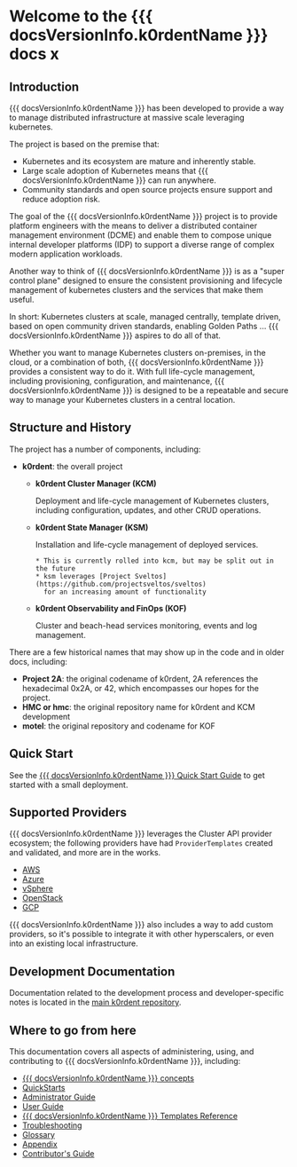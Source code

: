 # Welcome to the {{{ docsVersionInfo.k0rdentName }}} docs x
## Introduction

{{{ docsVersionInfo.k0rdentName }}} has been developed to provide a way to manage distributed infrastructure
at massive scale leveraging kubernetes.

The project is based on the premise that:

* Kubernetes and its ecosystem are mature and inherently stable.
* Large scale adoption of Kubernetes means that {{{ docsVersionInfo.k0rdentName }}} can run anywhere.
* Community standards and open source projects ensure support and reduce adoption risk.

The goal of the {{{ docsVersionInfo.k0rdentName }}} project is to provide platform engineers with the means
to deliver a distributed container management environment (DCME) and enable them to
compose unique internal developer platforms (IDP) to support a diverse range
of complex modern application workloads.

Another way to think of {{{ docsVersionInfo.k0rdentName }}} is as a "super control plane" designed to ensure the
consistent provisioning and lifecycle management of kubernetes clusters and the
services that make them useful.

In short:
Kubernetes clusters at scale, managed centrally, template driven, based on open
community driven standards, enabling Golden Paths ... {{{ docsVersionInfo.k0rdentName }}} aspires to do all of that.

Whether you want to manage Kubernetes clusters on-premises, in the cloud,
or a combination of both, {{{ docsVersionInfo.k0rdentName }}} provides a consistent way to do it. With
full life-cycle management, including provisioning, configuration, and
maintenance, {{{ docsVersionInfo.k0rdentName }}} is designed to be a repeatable and secure way to
manage your Kubernetes clusters in a central location.

## Structure and History

The project has a number of components, including:

* **k0rdent**: the overall project

    * **k0rdent Cluster Manager (KCM)**

        Deployment and life-cycle management of Kubernetes clusters, including
        configuration, updates, and other CRUD operations.

    * **k0rdent State Manager (KSM)**

        Installation and life-cycle management of deployed services.

          * This is currently rolled into kcm, but may be split out in the future
          * ksm leverages [Project Sveltos](https://github.com/projectsveltos/sveltos)
            for an increasing amount of functionality

    * **k0rdent Observability and FinOps (KOF)**

        Cluster and beach-head services monitoring, events and log management.

There are a few historical names that may show up in the code and in older docs, including:

* **Project 2A**: the original codename of k0rdent, 2A references the hexadecimal 0x2A, 
  or 42, which encompasses our hopes for the project.
* **HMC or hmc**: the original repository name for k0rdent and KCM
  development
* **motel**: the original repository and codename for KOF

## Quick Start

See the [{{{ docsVersionInfo.k0rdentName }}} Quick Start Guide](quickstarts/index.md) to get started with a small deployment.

## Supported Providers

{{{ docsVersionInfo.k0rdentName }}} leverages the Cluster API provider ecosystem; the following
providers have had `ProviderTemplates` created and validated, and more are
in the works. 

* [AWS](admin/installation/prepare-mgmt-cluster/aws.md)
* [Azure](admin/installation/prepare-mgmt-cluster/azure.md)
* [vSphere](admin/installation/prepare-mgmt-cluster/vmware.md)
* [OpenStack](admin/installation/prepare-mgmt-cluster/openstack.md)
* [GCP](admin/installation/prepare-mgmt-cluster/gcp.md)

{{{ docsVersionInfo.k0rdentName }}} also includes a way to add custom providers, so it's possible to integrate it with other hyperscalers, 
or even into an existing local infrastructure.

## Development Documentation

Documentation related to the development process and developer-specific notes is
located in the [main k0rdent repository](https://github.com/k0rdent/kcm/blob/main/docs/dev.md).

## Where to go from here

This documentation covers all aspects of administering, using, and contributing to {{{ docsVersionInfo.k0rdentName }}}, including:

- [{{{ docsVersionInfo.k0rdentName }}} concepts](concepts/index.md)
- [QuickStarts](quickstarts/index.md)
- [Administrator Guide](admin/index.md)
- [User Guide](user/index.md)
- [{{{ docsVersionInfo.k0rdentName }}} Templates Reference](reference/template/index.md)
- [Troubleshooting](troubleshooting/index.md)
- [Glossary](appendix/glossary.md)
- [Appendix](appendix/index.md)
- [Contributor's Guide](contrib/index.md)
